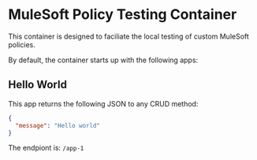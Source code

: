 # MuleSoft Policy Testing Container

This container is designed to faciliate the local testing of custom MuleSoft policies.

By default, the container starts up with the following apps:

## Hello World

This app returns the following JSON to any CRUD method:

```json
{
  "message": "Hello world"
}
```

The endpiont is: `/app-1`